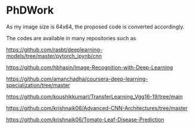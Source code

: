 # PhDWork
As my image size is 64x64, the proposed code is converted accordingly.

The codes are available in many repositories such as

https://github.com/rasbt/deeplearning-models/tree/master/pytorch_ipynb/cnn

https://github.com/hbhasin/Image-Recognition-with-Deep-Learning

https://github.com/amanchadha/coursera-deep-learning-specialization/tree/master

https://github.com/koushikkumarl/TransferLearning_Vgg16-19/tree/main

https://github.com/krishnaik06/Advanced-CNN-Architectures/tree/master

https://github.com/krishnaik06/Tomato-Leaf-Disease-Prediction

